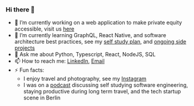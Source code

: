 ### Hi there 👋

- 🔭 I’m currently working on a web application to make private equity accessible, visit us [here](https://www.moonfare.com/)
- 🌱 I’m currently learning GraphQL, React Native, and software architecture best practices, see my [self study plan](https://github.com/users/mtanzim/projects/4), and [ongoing side projects](https://github.com/users/mtanzim/projects/5)
- 💬 Ask me about Python, Typescript, React, NodeJS, SQL
- 📫 How to reach me: [LinkedIn](https://www.linkedin.com/in/tanzim-mokammel), [Email](mtanzim@gmail.com)
- ⚡ Fun facts:
  - I enjoy travel and photography, see my [Instagram](https://www.instagram.com/tanzim_m/?hl=en)
  - I was on a [podcast](https://open.spotify.com/episode/5u3gXFNGomUkKimQHE9sgG?si=Op9ZjqG-RcuyWr9Uek2TvA) discussing self studying software engineering, staying productive during long term travel, and the tech startup scene in Berlin
  

